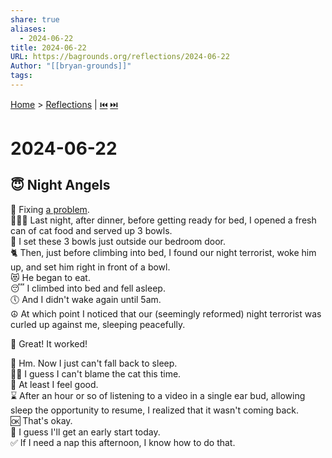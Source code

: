 ```yaml
---  
share: true  
aliases:  
  - 2024-06-22  
title: 2024-06-22  
URL: https://bagrounds.org/reflections/2024-06-22  
Author: "[[bryan-grounds]]"  
tags:   
---  
```

[Home](../index.md) > [Reflections](./index.md) | [⏮️](./2024-06-21.md) [⏭️](./2024-06-23.md)  
# 2024-06-22  
## 😇 Night Angels  
🔧 Fixing [a problem](./2024-06-21.md#👿%20Night%20Terrors).  
🥣🥣🥣 Last night, after dinner, before getting ready for bed, I opened a fresh can of cat food and served up 3 bowls.  
🚪 I set these 3 bowls just outside our bedroom door.  
🐈 Then, just before climbing into bed, I found our night terrorist, woke him up, and set him right in front of a bowl.  
😻 He began to eat.  
😴 I climbed into bed and fell asleep.  
🕔 And I didn't wake again until 5am.  
☮️ At which point I noticed that our (seemingly reformed) night terrorist was curled up against me, sleeping peacefully.  
  
🎉 Great! It worked!  
  
🤔 Hm. Now I just can't fall back to sleep.  
🤷🏻 I guess I can't blame the cat this time.  
🙂 At least I feel good.  
⌛ After an hour or so of listening to a video in a single ear bud, allowing sleep the opportunity to resume, I realized that it wasn't coming back.  
🆗 That's okay.  
🌄 I guess I'll get an early start today.  
✅ If I need a nap this afternoon, I know how to do that.  
